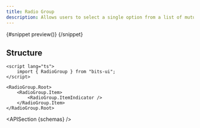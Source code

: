```yaml
---
title: Radio Group
description: Allows users to select a single option from a list of mutually exclusive choices.
---
```


<script>
	import { APISection, ComponentPreviewV2, RadioGroupDemo } from '$lib/components/index.js'
	export let schemas;
</script>

<ComponentPreviewV2 name="radio-group-demo" comp="RadioGroup">

{#snippet preview()}
<RadioGroupDemo />
{/snippet}

</ComponentPreviewV2>

## Structure

```svelte
<script lang="ts">
	import { RadioGroup } from "bits-ui";
</script>

<RadioGroup.Root>
	<RadioGroup.Item>
		<RadioGroup.ItemIndicator />
	</RadioGroup.Item>
</RadioGroup.Root>
```

<APISection {schemas} />
